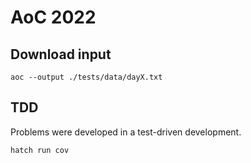 # AoC 2022

## Download input

```shell
aoc --output ./tests/data/dayX.txt
```

## TDD

Problems were developed in a test-driven development.

```
hatch run cov
```
